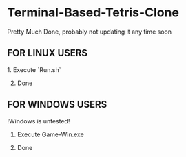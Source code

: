 # Terminal-Based-Tetris-Clone
Pretty Much Done, probably not updating it any time soon

<h2>FOR LINUX USERS</h2>
1. Execute `Run.sh`

2. Done

<h2>FOR WINDOWS USERS</h2>
!Windows is untested!

1. Execute Game-Win.exe

2. Done
